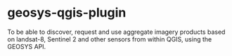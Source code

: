 # geosys-qgis-plugin
To be able to discover, request and use aggregate imagery products based on landsat-8, Sentinel 2  and other sensors from within QGIS, using the GEOSYS API.
